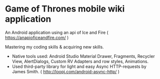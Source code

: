 # Game of Thrones mobile wiki application

An Android application using an api of Ice and Fire ( https://anapioficeandfire.com/ )

Mastering my coding skills & acquiring new skills.

- Native tools used: Android Studio Material Drawer, Fragments, Recycler View, AlertDialogs, Custom RV Adapters and row styles, Animations.
- Used third-party library for light and easy Async HTTP-requests by James Smith. ( http://loopj.com/android-async-http/ )

